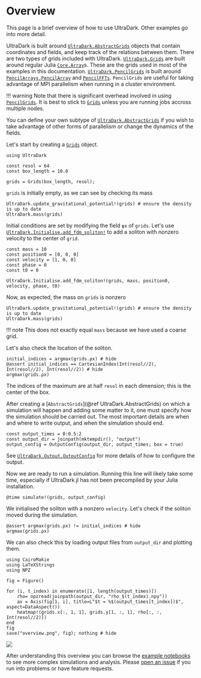 # Overview

This page is a brief overview of how to use UltraDark.
Other examples go into more detail.


UltraDark is built around [`UltraDark.AbstractGrids`](@ref) objects that contain coordinates and fields, and keep track of the relations between them.
There are two types of grids included with UltraDark.
[`UltraDark.Grids`](@ref) are built around regular Julia [`Core.Array`](@extref)s.
These are the grids used in most of the examples in this documentation.
[`UltraDark.PencilGrids`](@ref) is built around [`PencilArrays.PencilArray`](@extref) and [`PencilFFTs`](@extref).
`PencilGrids` are useful for taking advantage of MPI parallelism when running in a cluster environment.

!!! warning
    Note that there is significant overhead involved in using [`PencilGrids`](@ref).
    It is best to stick to [`Grids`](@ref) unless you are running jobs accross multiple nodes.

You can define your own subtype of [`UltraDark.AbstractGrids`](@ref) if you wish to take advantage of other forms of parallelism or change the dynamics of the fields.


Let's start by creating a [`Grids`](@ref) object.
```@example 1; continued=true
using UltraDark

const resol = 64
const box_length = 10.0

grids = Grids(box_length, resol);
```
`grids` is initially empty, as we can see by checking its mass
```@example 1; continued=false
UltraDark.update_gravitational_potential!(grids) # ensure the density is up to date
UltraDark.mass(grids)
```


Initial conditions are set by modifying the field `ψx` of `grids`.
Let's use [`UltraDark.Initialise.add_fdm_soliton!`](@ref) to add a soliton with nonzero velocity to the center of `grid`.
```@example 1; continued=false
const mass = 10
const position0 = [0, 0, 0]
const velocity = [1, 0, 0]
const phase = 0
const t0 = 0

UltraDark.Initialise.add_fdm_soliton!(grids, mass, position0, velocity, phase, t0)
```


Now, as expected, the mass on `grids` is nonzero
```@example 1; continued=false
UltraDark.update_gravitational_potential!(grids) # ensure the density is up to date
UltraDark.mass(grids)
```

!!! note
    This does not exactly equal `mass` because we have used a coarse grid.

Let's also check the location of the soliton.
```@example 1; continued=false
initial_indices = argmax(grids.ρx) # hide
@assert initial_indices == CartesianIndex(Int(resol//2),  Int(resol//2), Int(resol//2)) # hide
argmax(grids.ρx)
```
The indices of the maximum are at half `resol` in each dimension; this is the center of the box.


After creating a [`AbstractGrids`](@ref UltraDark.AbstractGrids) on which a simulation will happen and adding some matter to it, one must specify how the simulation should be carried out.
The most important details are when and where to write output, and when the simulation should end.
```@example 1; continued=true
const output_times = 0:0.5:2
const output_dir = joinpath(mktempdir(), "output")
output_config = OutputConfig(output_dir, output_times; box = true)
```
See [`UltraDark.Output.OutputConfig`](@ref) for more details of how to configure the output.


Now we are ready to run a simulation.
Running this line will likely take some time, especially if UltraDark.jl has not been precompiled by your Julia installation.
```@example 1
@time simulate!(grids, output_config)
```

We initialised the soliton with a nonzero `velocity`.
Let's check if the soliton moved during the simulation.
```@example 1; continued=false
@assert argmax(grids.ρx) != initial_indices # hide
argmax(grids.ρx)
```

We can also check this by loading output files from `output_dir` and plotting them.
```@example 1; continued=false
using CairoMakie
using LaTeXStrings
using NPZ

fig = Figure()

for (i, t_index) in enumerate([1, length(output_times)])
    rho= npzread(joinpath(output_dir, "rho_$(t_index).npy"))
    ax = Axis(fig[1, i], title=L"$t = %$(output_times[t_index])$", aspect=DataAspect())
    heatmap!(grids.x[:, 1, 1], grids.y[1, :, 1], rho[:, :, Int(resol//2)])
end
fig
save("overview.png", fig); nothing # hide
```
![](overview.png)

After understanding this overview you can browse the [example notebooks](https://github.com/musoke/UltraDark.jl/tree/main/examples) to see more complex simulations and analysis.
Please [open an issue](https://github.com/musoke/UltraDark.jl/issues/new) if you run into problems or have feature requests.

